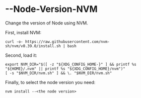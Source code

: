 # --Node-Version-NVM
Change the version of Node using NVM. 

First, install NVM:

```shell
curl -o- https://raw.githubusercontent.com/nvm-sh/nvm/v0.39.0/install.sh | bash
```

Second, load it:

```shell
export NVM_DIR="$([ -z "${XDG_CONFIG_HOME-}" ] && printf %s "${HOME}/.nvm" || printf %s "${XDG_CONFIG_HOME}/nvm")"
[ -s "$NVM_DIR/nvm.sh" ] && \. "$NVM_DIR/nvm.sh"
```

Finally, to select the node version you need:

```shell
nvm install --<the node version>
```
